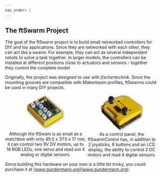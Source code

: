 ```yaml
---
nav_order: 1
---
```

## The ftSwarm Project

The goal of the ftSwarm project is to build small networked controllers for DIY and toy applications. 
Since they are networked with each other, they can act like a swarm. For example, they can act as several independent robots to solve a task together. 
In larger models, the controllers can be installed at different positions close to actuators and sensors - together they control the complete model.

Originally, the project was designed to use with *fischertechnik*. Since the mounting grooves are compatible with Makerbeam profiles, ftSwarms could be used in many DIY projects. 

<div style="display:flex">
	<div style="text-align: center;"><img src="/assets/img/ftSwarm.png" width="50%"><br>
		 Although the ftSwam is as small as a matchbox with only 45.0 x 37.5 x 17 mm, it can control two 9V DV motors,
		 up to 16 RGB LEDs, one servo and read out 4 analog or digital sensors.
	</div>
	<div style="text-align: center;"><img src="/assets/img/ftSwarmControl.png" width="59%"><br>
	     As a control panel, the ftSwarmControl has, in addition to 2 joysticks, 8 buttons and an LCD display, 
		 the ability to control 2 DC motors and read 4 digital sensors.
	</div>
	<br>
</div>

Since building this hardware on your own is a little bit tricky, you could purchase it at [www.gundermann.org](www.gundermann.org).
